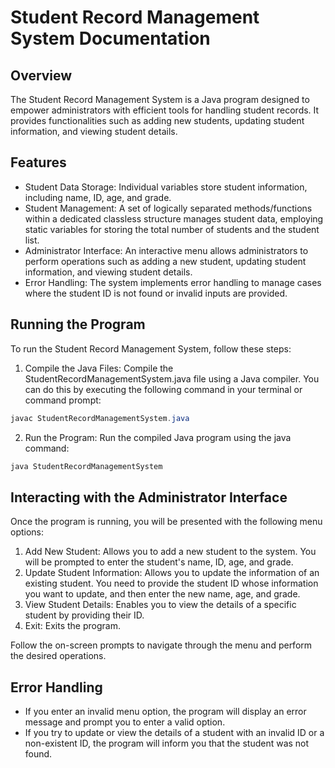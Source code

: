 # Student Record Management System Documentation
## Overview
The Student Record Management System is a Java program designed to empower administrators with efficient tools for handling student records. It provides functionalities such as adding new students, updating student information, and viewing student details.

## Features
- Student Data Storage: Individual variables store student information, including name, ID, age, and grade.
- Student Management: A set of logically separated methods/functions within a dedicated classless structure manages student data, employing static variables for storing the total number of students and the student list.
- Administrator Interface: An interactive menu allows administrators to perform operations such as adding a new student, updating student information, and viewing student details.
- Error Handling: The system implements error handling to manage cases where the student ID is not found or invalid inputs are provided.

## Running the Program
To run the Student Record Management System, follow these steps:

1. Compile the Java Files: Compile the StudentRecordManagementSystem.java file using a Java compiler. You can do this by executing the following command in your terminal or command prompt:

```java
javac StudentRecordManagementSystem.java
```
2. Run the Program: Run the compiled Java program using the java command:

```java
java StudentRecordManagementSystem
```

## Interacting with the Administrator Interface
Once the program is running, you will be presented with the following menu options:

1. Add New Student: Allows you to add a new student to the system. You will be prompted to enter the student's name, ID, age, and grade.
2. Update Student Information: Allows you to update the information of an existing student. You need to provide the student ID whose information you want to update, and then enter the new name, age, and grade.
3. View Student Details: Enables you to view the details of a specific student by providing their ID.
4. Exit: Exits the program.

Follow the on-screen prompts to navigate through the menu and perform the desired operations.

## Error Handling
- If you enter an invalid menu option, the program will display an error message and prompt you to enter a valid option.
- If you try to update or view the details of a student with an invalid ID or a non-existent ID, the program will inform you that the student was not found.